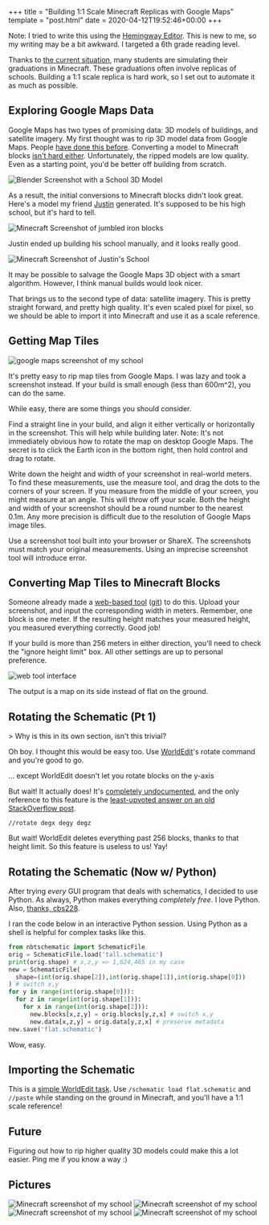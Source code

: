 +++
title = "Building 1:1 Scale Minecraft Replicas with Google Maps"
template = "post.html"
date = 2020-04-12T19:52:46+00:00
+++

Note: I tried to write this using the [Hemingway Editor](http://www.hemingwayapp.com/). This is new to me, so my writing may be a bit awkward. I targeted a 6th grade reading level.

Thanks to [the current situation](https://en.wikipedia.org/wiki/2019%E2%80%9320_coronavirus_pandemic), many students are simulating their graduations in Minecraft. These graduations often involve replicas of schools. Building a 1:1 scale replica is hard work, so I set out to automate it as much as possible.

## Exploring Google Maps Data

Google Maps has two types of promising data: 3D models of buildings, and satellite imagery. My first thought was to rip 3D model data from Google Maps. People [have done this before](https://youtu.be/X6Q7dbtXVZQ). Converting a model to Minecraft blocks [isn't hard either](https://github.com/MrCheeze/obj2mc). Unfortunately, the ripped models are low quality. Even as a starting point, you'd be better off building from scratch.

![Blender Screenshot with a School 3D Model](/images/2020/minecraft/justin-blender.jpg)

As a result, the initial conversions to Minecraft blocks didn't look great. Here's a model my friend [Justin](https://recyclebin.net/) generated. It's supposed to be his high school, but it's hard to tell.

![Minecraft Screenshot of jumbled iron blocks](/images/2020/minecraft/justin-try1.jpg)

Justin ended up building his school manually, and it looks really good.

![Minecraft Screenshot of Justin's School](/images/2020/minecraft/justin-manual.jpg)

It may be possible to salvage the Google Maps 3D object with a smart algorithm. However, I think manual builds would look nicer.

That brings us to the second type of data: satellite imagery. This is pretty straight forward, and pretty high quality. It's even scaled pixel for pixel, so we should be able to import it into Minecraft and use it as a scale reference.

## Getting Map Tiles

![google maps screenshot of my school](/images/2020/minecraft/portola-gm.jpg)

It's pretty easy to rip map tiles from Google Maps. I was lazy and took a screenshot instead. If your build is small enough (less than 600m^2), you can do the same.

While easy, there are some things you should consider.

Find a straight line in your build, and align it either vertically or horizontally in the screenshot. This will help while building later. Note: It's not immediately obvious how to rotate the map on desktop Google Maps. The secret is to click the Earth icon in the bottom right, then hold control and drag to rotate.

Write down the height and width of your screenshot in real-world meters. To find these measurements, use the measure tool, and drag the dots to the corners of your screen. If you measure from the middle of your screen, you might measure at an angle. This will throw off your scale. Both the height and width of your screenshot should be a round number to the nearest 0.1m. Any more precision is difficult due to the resolution of Google Maps image tiles.

Use a screenshot tool built into your browser or ShareX. The screenshots must match your original measurements. Using an imprecise screenshot tool will introduce error.

## Converting Map Tiles to Minecraft Blocks

Someone already made a [web-based tool](https://minecraftart.netlify.com/) ([git](https://github.com/Explodey54/minecraft-artifier-js)) to do this. Upload your screenshot, and input the corresponding width in meters. Remember, one block is one meter. If the resulting height matches your measured height, you measured everything correctly. Good job!

If your build is more than 256 meters in either direction, you'll need to check the "ignore height limit" box. All other settings are up to personal preference.

![web tool interface](/images/2020/minecraft/web-tool.jpg)

The output is a map on its side instead of flat on the ground.

## Rotating the Schematic (Pt 1)

\> Why is this in its own section, isn't this trivial?

Oh boy. I thought this would be easy too. Use [WorldEdit](https://worldedit.enginehub.org/en/latest/)'s rotate command and you're good to go.

… except WorldEdit doesn't let you rotate blocks on the y-axis

But wait! It actually does! It's [completely undocumented](https://worldedit.enginehub.org/en/latest/usage/clipboard/), and the only reference to this feature is the [least-upvoted answer on an old StackOverflow post](https://gaming.stackexchange.com/a/225403).

```//rotate degx degy degz```

But wait! WorldEdit deletes everything past 256 blocks, thanks to that height limit. So this feature is useless to us! Yay!

## Rotating the Schematic (Now w/ Python)

After trying *every* GUI program that deals with schematics, I decided to use Python. As always, Python makes everything *completely free*. I love Python. Also, [thanks, cbs228](https://pypi.org/project/nbtschematic/).

I ran the code below in an interactive Python session. Using Python as a shell is helpful for complex tasks like this.

```python
from nbtschematic import SchematicFile
orig = SchematicFile.load('tall.schematic')
print(orig.shape) # x,z,y => 1,624,465 in my case
new = SchematicFile(
  shape=(int(orig.shape[2]),int(orig.shape[1]),int(orig.shape[0]))
) # switch x,y
for y in range(int(orig.shape[0])):
  for z in range(int(orig.shape[1])):
    for x in range(int(orig.shape[2])):
      new.blocks[x,z,y] = orig.blocks[y,z,x] # switch x,y
      new.data[x,z,y] = orig.data[y,z,x] # preserve metadata
new.save('flat.schematic')
```

Wow, easy.

## Importing the Schematic

This is a [simple WorldEdit task](https://worldedit.enginehub.org/en/latest/usage/clipboard/#loading-and-saving). Use `/schematic load flat.schematic` and `//paste` while standing on the ground in Minecraft, and you'll have a 1:1 scale reference!

## Future

Figuring out how to rip higher quality 3D models could make this a lot easier. Ping me if you know a way :)

## Pictures

![Minecraft screenshot of my school](/images/2020/minecraft/ss-2.jpg)
![Minecraft screenshot of my school](/images/2020/minecraft/ss-1.jpg)
![Minecraft screenshot of my school](/images/2020/minecraft/ss-3.jpg)
![Minecraft screenshot of my school](/images/2020/minecraft/ss-4.jpg)
